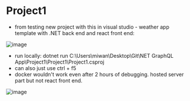 # Project1

- from testing new project with this in visual studio - weather app template with .NET back end and react front end:

![image](https://user-images.githubusercontent.com/91037796/226809605-c3243749-7937-4779-9538-71ee40acb95c.png)



- run locally:  dotnet run  C:\Users\miwan\Desktop\Git\NET GraphQL App\Project1\Project1\Project1.csproj
- can also just use ctrl + f5 
- docker wouldn't work even after 2 hours of debugging.  hosted server part but not react front end.

![image](https://user-images.githubusercontent.com/91037796/226829181-78759b63-83fc-4f12-bbca-76d3040234cf.png)


